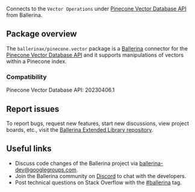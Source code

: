 Connects to the `Vector Operations` under [Pinecone Vector Database API](https://docs.pinecone.io/reference) from Ballerina.

## Package overview
The `ballerinax/pinecone.vector` package is a [Ballerina](https://ballerina.io/) connector for the [Pinecone Vector Database API](https://docs.pinecone.io/reference) and it supports manipulations of vectors within a Pinecone index.

### Compatibility
Pinecone Vector Database API: 20230406.1

## Report issues
To report bugs, request new features, start new discussions, view project boards, etc., visit the [Ballerina Extended Library repository](https://github.com/ballerina-platform/ballerina-extended-library).

## Useful links
- Discuss code changes of the Ballerina project via [ballerina-dev@googlegroups.com](mailto:ballerina-dev@googlegroups.com).
- Join the Ballerina community on [Discord](https://discord.gg/ballerinalang) to chat with the developers.
- Post technical questions on Stack Overflow with the [#ballerina](https://stackoverflow.com/questions/tagged/ballerina) tag.
